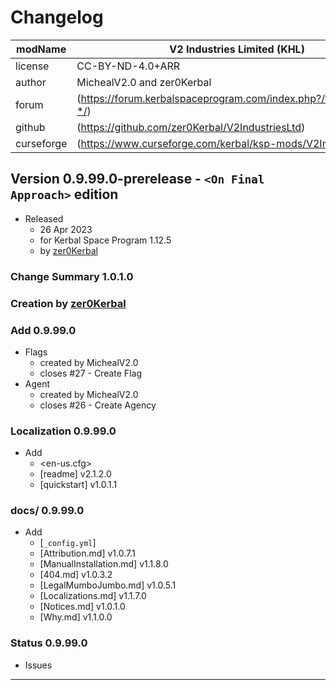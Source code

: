# Changelog  
  
| modName    | V2 Industries Limited (KHL)                                       |
| ---------- | ----------------------------------------------------------------- |
| license    | CC-BY-ND-4.0+ARR                                                  |
| author     | MichealV2.0 and zer0Kerbal                                        |
| forum      | (https://forum.kerbalspaceprogram.com/index.php?/topic/207911-*/) |
| github     | (https://github.com/zer0Kerbal/V2IndustriesLtd)                   |
| curseforge | (https://www.curseforge.com/kerbal/ksp-mods/V2IndustriesLtd)      |

## Version 0.9.99.0-prerelease - `<On Final Approach>` edition

* Released
  * 26 Apr 2023
  * for Kerbal Space Program 1.12.5
  * by [zer0Kerbal](https://github.com/zer0Kerbal)

### Change Summary 1.0.1.0

### Creation by [zer0Kerbal](https://github.com/zer0Kerbal)

### Add 0.9.99.0

* Flags
  * created by MichealV2.0
  * closes #27 - Create Flag
* Agent
  * created by MichealV2.0
  * closes #26 - Create Agency

### Localization 0.9.99.0

* Add
  * <en-us.cfg>
  * [readme] v2.1.2.0
  * [quickstart] v1.0.1.1

### docs/ 0.9.99.0

* Add
  * [`_config.yml`]
  * [Attribution.md] v1.0.7.1
  * [ManualInstallation.md] v1.1.8.0
  * [404.md] v1.0.3.2
  * [LegalMumboJumbo.md] v1.0.5.1
  * [Localizations.md] v1.1.7.0
  * [Notices.md] v1.0.1.0
  * [Why.md] v1.1.0.0

### Status 0.9.99.0

* Issues

---